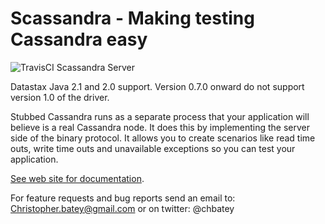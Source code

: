 # Scassandra - Making testing Cassandra easy

![TravisCI](https://travis-ci.org/scassandra/scassandra-server.svg?branch=master) Scassandra Server

Datastax Java 2.1 and 2.0 support. Version 0.7.0 onward do not support version 1.0 of the driver.

Stubbed Cassandra runs as a separate process that your application will believe is a real Cassandra node. It does this by implementing the server side of the binary protocol. It allows you to create scenarios like read time outs, write time outs and unavailable exceptions so you can test your application.

[See web site for documentation](http://www.scassandra.org/).

For feature requests and bug reports send an email to: Christopher.batey@gmail.com or on twitter: @chbatey
